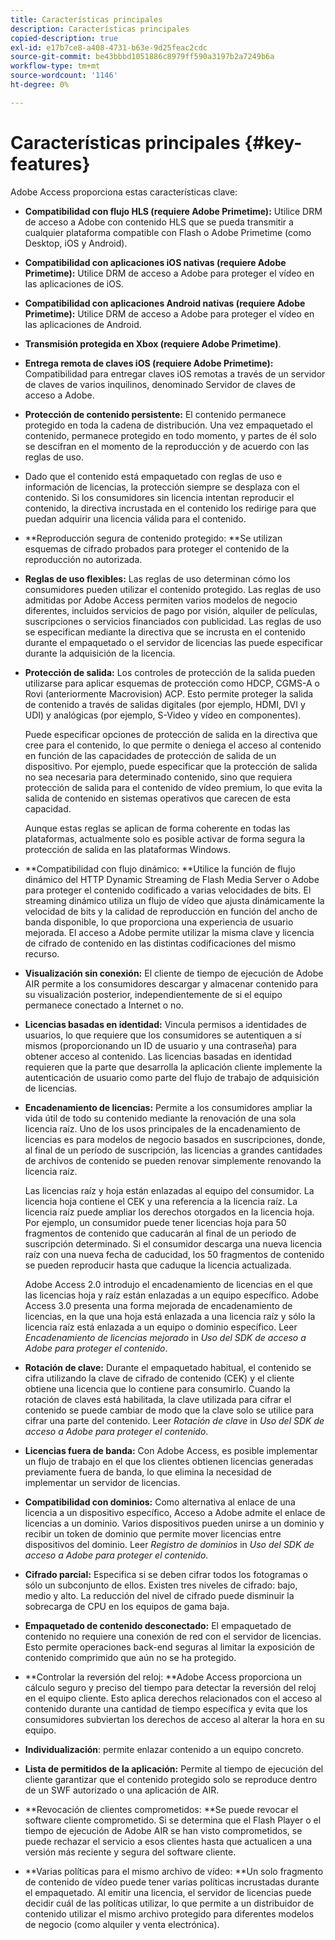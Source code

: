 ```yaml
---
title: Características principales
description: Características principales
copied-description: true
exl-id: e17b7ce8-a408-4731-b63e-9d25feac2cdc
source-git-commit: be43bbbd1051886c8979ff590a3197b2a7249b6a
workflow-type: tm+mt
source-wordcount: '1146'
ht-degree: 0%

---
```


# Características principales {#key-features}

Adobe Access proporciona estas características clave:

* **Compatibilidad con flujo HLS (requiere Adobe Primetime):** Utilice DRM de acceso a Adobe con contenido HLS que se pueda transmitir a cualquier plataforma compatible con Flash o Adobe Primetime (como Desktop, iOS y Android).
* **Compatibilidad con aplicaciones iOS nativas (requiere Adobe Primetime):** Utilice DRM de acceso a Adobe para proteger el vídeo en las aplicaciones de iOS.
* **Compatibilidad con aplicaciones Android nativas (requiere Adobe Primetime):** Utilice DRM de acceso a Adobe para proteger el vídeo en las aplicaciones de Android.
* **Transmisión protegida en Xbox (requiere Adobe Primetime)**.
* **Entrega remota de claves iOS (requiere Adobe Primetime):** Compatibilidad para entregar claves iOS remotas a través de un servidor de claves de varios inquilinos, denominado Servidor de claves de acceso a Adobe.
* **Protección de contenido persistente:** El contenido permanece protegido en toda la cadena de distribución. Una vez empaquetado el contenido, permanece protegido en todo momento, y partes de él solo se descifran en el momento de la reproducción y de acuerdo con las reglas de uso.
* Dado que el contenido está empaquetado con reglas de uso e información de licencias, la protección siempre se desplaza con el contenido. Si los consumidores sin licencia intentan reproducir el contenido, la directiva incrustada en el contenido los redirige para que puedan adquirir una licencia válida para el contenido.
* **Reproducción segura de contenido protegido: **Se utilizan esquemas de cifrado probados para proteger el contenido de la reproducción no autorizada.
* **Reglas de uso flexibles:** Las reglas de uso determinan cómo los consumidores pueden utilizar el contenido protegido. Las reglas de uso admitidas por Adobe Access permiten varios modelos de negocio diferentes, incluidos servicios de pago por visión, alquiler de películas, suscripciones o servicios financiados con publicidad. Las reglas de uso se especifican mediante la directiva que se incrusta en el contenido durante el empaquetado o el servidor de licencias las puede especificar durante la adquisición de la licencia.
* **Protección de salida:** Los controles de protección de la salida pueden utilizarse para aplicar esquemas de protección como HDCP, CGMS-A o Rovi (anteriormente Macrovision) ACP. Esto permite proteger la salida de contenido a través de salidas digitales (por ejemplo, HDMI, DVI y UDI) y analógicas (por ejemplo, S-Video y vídeo en componentes).

   Puede especificar opciones de protección de salida en la directiva que cree para el contenido, lo que permite o deniega el acceso al contenido en función de las capacidades de protección de salida de un dispositivo. Por ejemplo, puede especificar que la protección de salida no sea necesaria para determinado contenido, sino que requiera protección de salida para el contenido de vídeo premium, lo que evita la salida de contenido en sistemas operativos que carecen de esta capacidad.

   Aunque estas reglas se aplican de forma coherente en todas las plataformas, actualmente solo es posible activar de forma segura la protección de salida en las plataformas Windows.

* **Compatibilidad con flujo dinámico: **Utilice la función de flujo dinámico del HTTP Dynamic Streaming de Flash Media Server o Adobe para proteger el contenido codificado a varias velocidades de bits. El streaming dinámico utiliza un flujo de vídeo que ajusta dinámicamente la velocidad de bits y la calidad de reproducción en función del ancho de banda disponible, lo que proporciona una experiencia de usuario mejorada. El acceso a Adobe permite utilizar la misma clave y licencia de cifrado de contenido en las distintas codificaciones del mismo recurso.
* **Visualización sin conexión:** El cliente de tiempo de ejecución de Adobe AIR permite a los consumidores descargar y almacenar contenido para su visualización posterior, independientemente de si el equipo permanece conectado a Internet o no.
* **Licencias basadas en identidad:** Vincula permisos a identidades de usuarios, lo que requiere que los consumidores se autentiquen a sí mismos (proporcionando un ID de usuario y una contraseña) para obtener acceso al contenido. Las licencias basadas en identidad requieren que la parte que desarrolla la aplicación cliente implemente la autenticación de usuario como parte del flujo de trabajo de adquisición de licencias.
* **Encadenamiento de licencias:** Permite a los consumidores ampliar la vida útil de todo su contenido mediante la renovación de una sola licencia raíz. Uno de los usos principales de la encadenamiento de licencias es para modelos de negocio basados en suscripciones, donde, al final de un período de suscripción, las licencias a grandes cantidades de archivos de contenido se pueden renovar simplemente renovando la licencia raíz.

   Las licencias raíz y hoja están enlazadas al equipo del consumidor. La licencia hoja contiene el CEK y una referencia a la licencia raíz. La licencia raíz puede ampliar los derechos otorgados en la licencia hoja. Por ejemplo, un consumidor puede tener licencias hoja para 50 fragmentos de contenido que caducarán al final de un periodo de suscripción determinado. Si el consumidor descarga una nueva licencia raíz con una nueva fecha de caducidad, los 50 fragmentos de contenido se pueden reproducir hasta que caduque la licencia actualizada.

   Adobe Access 2.0 introdujo el encadenamiento de licencias en el que las licencias hoja y raíz están enlazadas a un equipo específico. Adobe Access 3.0 presenta una forma mejorada de encadenamiento de licencias, en la que una hoja está enlazada a una licencia raíz y sólo la licencia raíz está enlazada a un equipo o dominio específico. Leer *Encadenamiento de licencias mejorado* in *Uso del SDK de acceso a Adobe para proteger el contenido*.

* **Rotación de clave:** Durante el empaquetado habitual, el contenido se cifra utilizando la clave de cifrado de contenido (CEK) y el cliente obtiene una licencia que lo contiene para consumirlo. Cuando la rotación de claves está habilitada, la clave utilizada para cifrar el contenido se puede cambiar de modo que la clave solo se utilice para cifrar una parte del contenido. Leer *Rotación de clave* in *Uso del SDK de acceso a Adobe para proteger el contenido*.

* **Licencias fuera de banda:** Con Adobe Access, es posible implementar un flujo de trabajo en el que los clientes obtienen licencias generadas previamente fuera de banda, lo que elimina la necesidad de implementar un servidor de licencias.
* **Compatibilidad con dominios:** Como alternativa al enlace de una licencia a un dispositivo específico, Acceso a Adobe admite el enlace de licencias a un dominio. Varios dispositivos pueden unirse a un dominio y recibir un token de dominio que permite mover licencias entre dispositivos del dominio. Leer *Registro de dominios* in *Uso del SDK de acceso a Adobe para proteger el contenido*.

* **Cifrado parcial:** Especifica si se deben cifrar todos los fotogramas o sólo un subconjunto de ellos. Existen tres niveles de cifrado: bajo, medio y alto. La reducción del nivel de cifrado puede disminuir la sobrecarga de CPU en los equipos de gama baja.
* **Empaquetado de contenido desconectado:** El empaquetado de contenido no requiere una conexión de red con el servidor de licencias. Esto permite operaciones back-end seguras al limitar la exposición de contenido comprimido que aún no se ha protegido.
* **Controlar la reversión del reloj: **Adobe Access proporciona un cálculo seguro y preciso del tiempo para detectar la reversión del reloj en el equipo cliente. Esto aplica derechos relacionados con el acceso al contenido durante una cantidad de tiempo específica y evita que los consumidores subviertan los derechos de acceso al alterar la hora en su equipo.
* **Individualización**: permite enlazar contenido a un equipo concreto.
* **Lista de permitidos de la aplicación:** Permite al tiempo de ejecución del cliente garantizar que el contenido protegido solo se reproduce dentro de un SWF autorizado o una aplicación de AIR.
* **Revocación de clientes comprometidos: **Se puede revocar el software cliente comprometido. Si se determina que el Flash Player o el tiempo de ejecución de Adobe AIR se han visto comprometidos, se puede rechazar el servicio a esos clientes hasta que actualicen a una versión más reciente y segura del software cliente.
* **Varias políticas para el mismo archivo de vídeo: **Un solo fragmento de contenido de vídeo puede tener varias políticas incrustadas durante el empaquetado. Al emitir una licencia, el servidor de licencias puede decidir cuál de las políticas utilizar, lo que permite a un distribuidor de contenido utilizar el mismo archivo protegido para diferentes modelos de negocio (como alquiler y venta electrónica).
